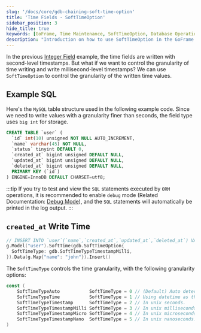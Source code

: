 ```yaml
---
slug: '/docs/core/gdb-chaining-soft-time-option'
title: 'Time Fields - SoftTimeOption'
sidebar_position: 3
hide_title: true
keywords: [GoFrame, Time Maintenance, SoftTimeOption, Database Operation, Time Granularity, Millisecond Timestamp, MySQL Table Structure, ORM Operation, Time Field, Big Integer Storage]
description: "Introduction on how to use SoftTimeOption in the GoFrame framework to control time writing granularity, converting from second-level to millisecond-level timestamps, and providing relevant MySQL table structures and example code to help developers flexibly configure time fields, supporting multiple time granularity options to meet different project needs, and inserting data through ORM methods"
---
```


In the previous [Integer Field](./时间维护-整型字段.md) example, the time fields are written with second-level timestamps. But what if we want to control the granularity of time writing and write millisecond-level timestamps? We can use `SoftTimeOption` to control the granularity of the written time values.

## Example SQL
Here's the `MySQL` table structure used in the following example code. Since we need to write values with a granularity finer than seconds, the field type uses `big int` for storage.

```sql
CREATE TABLE `user` (
  `id` int(10) unsigned NOT NULL AUTO_INCREMENT,
  `name` varchar(45) NOT NULL,
  `status` tinyint DEFAULT 0,
  `created_at` bigint unsigned DEFAULT NULL,
  `updated_at` bigint unsigned DEFAULT NULL,
  `deleted_at` bigint unsigned DEFAULT NULL,
  PRIMARY KEY (`id`)
) ENGINE=InnoDB DEFAULT CHARSET=utf8;
```

:::tip
If you try to test and view the `SQL` statements executed by `ORM` operations, it is recommended to enable `debug` mode (Related Documentation: [Debug Mode](../../ORM高级特性/ORM高级特性-调试模式.md)), and the `SQL` statements will automatically be printed in the log output.
:::

## `created_at` Write Time

```go
// INSERT INTO `user`(`name`,`created_at`,`updated_at`,`deleted_at`) VALUES('john',1731484186556,1731484186556,0)
g.Model("user").SoftTime(gdb.SoftTimeOption{
  SoftTimeType: gdb.SoftTimeTypeTimestampMilli,
}).Data(g.Map{"name": "john"}).Insert()
```

The `SoftTimeType` controls the time granularity, with the following granularity options:
```go
const (
    SoftTimeTypeAuto           SoftTimeType = 0 // (Default) Auto detect the field type by table field type.
    SoftTimeTypeTime           SoftTimeType = 1 // Using datetime as the field value.
    SoftTimeTypeTimestamp      SoftTimeType = 2 // In unix seconds.
    SoftTimeTypeTimestampMilli SoftTimeType = 3 // In unix milliseconds.
    SoftTimeTypeTimestampMicro SoftTimeType = 4 // In unix microseconds.
    SoftTimeTypeTimestampNano  SoftTimeType = 5 // In unix nanoseconds.
)
```